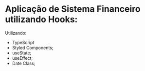 # Aplicação de Sistema Financeiro utilizando Hooks:
Utilizando:
- TypeScript
- Styled Components;
- useState;
- useEffect;
- Date Class;